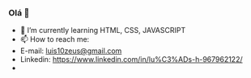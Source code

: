 ### Olá 👋


- 🌱 I’m currently learning HTML, CSS, JAVASCRIPT
- 📫 How to reach me: 
-   E-mail: luis10zeus@gmail.com
-   Linkedin: https://www.linkedin.com/in/lu%C3%ADs-h-967962122/
- 

